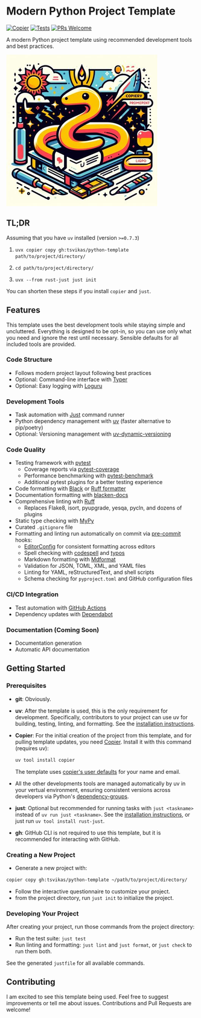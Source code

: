 # Modern Python Project Template

[![Copier](https://img.shields.io/endpoint?url=https://raw.githubusercontent.com/copier-org/copier/master/img/badge/badge-black.json)](https://github.com/copier-org/copier)
[![Tests](https://github.com/tsvikas/python-template/actions/workflows/uv-tests.yml/badge.svg)](https://github.com/tsvikas/python-template/actions/workflows/uv-tests.yml)
[![PRs Welcome](https://img.shields.io/badge/PRs-welcome-brightgreen.svg)](https://opensource.guide/how-to-contribute/)

A modern Python project template using recommended development tools and best practices.

![Concept image](assets/concept.jpg)

## TL;DR

Assuming that you have `uv` installed (version `>=0.7.3`)

1. `uvx copier copy gh:tsvikas/python-template path/to/project/directory/`

1. `cd path/to/project/directory/`

1. `uvx --from rust-just just init`

You can shorten these steps if you install `copier` and `just`.

## Features

This template uses the best development tools while staying simple and uncluttered.
Everything is designed to be opt-in, so you can use only what you need and ignore the rest until necessary.
Sensible defaults for all included tools are provided.

### Code Structure

- Follows modern project layout following best practices
- Optional: Command-line interface with [Typer](https://typer.tiangolo.com/)
- Optional: Easy logging with [Loguru](https://loguru.readthedocs.io/)

### Development Tools

- Task automation with [Just](https://just.systems/man/en/) command runner
- Python dependency management with [uv](https://docs.astral.sh/uv/) (faster alternative to pip/poetry)
- Optional: Versioning management with [uv-dynamic-versioning](https://github.com/ninoseki/uv-dynamic-versioning)

### Code Quality

- Testing framework with [pytest](https://docs.pytest.org/)
  - Coverage reports via [pytest-coverage](https://pytest-cov.readthedocs.io/)
  - Performance benchmarking with [pytest-benchmark](https://pytest-benchmark.readthedocs.io/)
  - Additional pytest plugins for a better testing experience
- Code formatting with [Black](https://black.readthedocs.io/) or [Ruff formatter](https://docs.astral.sh/ruff/formatter/)
- Documentation formatting with [blacken-docs](https://github.com/adamchainz/blacken-docs/)
- Comprehensive linting with [Ruff](https://docs.astral.sh/ruff/)
  - Replaces Flake8, isort, pyupgrade, yesqa, pycln, and dozens of plugins
- Static type checking with [MyPy](https://mypy-lang.org/)
- Curated `.gitignore` file
- Formatting and linting run automatically on commit via [pre-commit](https://pre-commit.com/) hooks:
  - [EditorConfig](https://editorconfig.org/) for consistent formatting across editors
  - Spell checking with [codespell](https://github.com/codespell-project/codespell) and [typos](https://github.com/crate-ci/typos)
  - Markdown formatting with [Mdformat](https://mdformat.readthedocs.io/)
  - Validation for JSON, TOML, XML, and YAML files
  - Linting for YAML, reStructuredText, and shell scripts
  - Schema checking for `pyproject.toml` and GitHub configuration files

### CI/CD Integration

- Test automation with [GitHub Actions](https://docs.github.com/en/actions)
- Dependency updates with [Dependabot](https://docs.github.com/en/code-security/dependabot)

### Documentation (Coming Soon)

- Documentation generation
- Automatic API documentation

## Getting Started

### Prerequisites

- **git**: Obviously.

- **uv**: After the template is used, this is the only requirement for development.
  Specifically, contributors to your project can use uv for building, testing, linting, and formatting.
  See the [installation instructions](https://docs.astral.sh/uv/getting-started/installation/).

- **Copier**: For the initial creation of the project from this template, and for pulling template updates,
  you need [Copier](https://copier.readthedocs.io/).
  Install it with this command (requires uv):

  ```bash
  uv tool install copier
  ```

  The template uses [copier's user defaults](https://copier.readthedocs.io/en/stable/settings/#user-defaults)
  for your name and email.

- All the other developments tools are managed automatically by uv in your vertual environment,
  ensuring consistent versions across developers
  via Python's [dependency-groups](https://packaging.python.org/en/latest/specifications/dependency-groups/).

- **just**: Optional but recommended for running tasks with `just <taskname>` instead of `uv run just <taskname>`.
  See the [installation instructions](https://just.systems/man/en/packages.html), or just run `uv tool install rust-just`.

- **gh**: GitHub CLI is not required to use this template, but it is recommended for interacting with GitHub.

### Creating a New Project

- Generate a new project with:

```bash
copier copy gh:tsvikas/python-template ~/path/to/project/directory/
```

- Follow the interactive questionnaire to customize your project.
- from the project directory, run `just init` to initialize the project.

### Developing Your Project

After creating your project, run those commands from the project directory:

- Run the test suite: `just test`
- Run linting and formatting: `just lint` and `just format`, or `just check` to run them both.

See the generated `justfile` for all available commands.

## Contributing

I am excited to see this template being used.
Feel free to suggest improvements or tell me about issues.
Contributions and Pull Requests are welcome!
